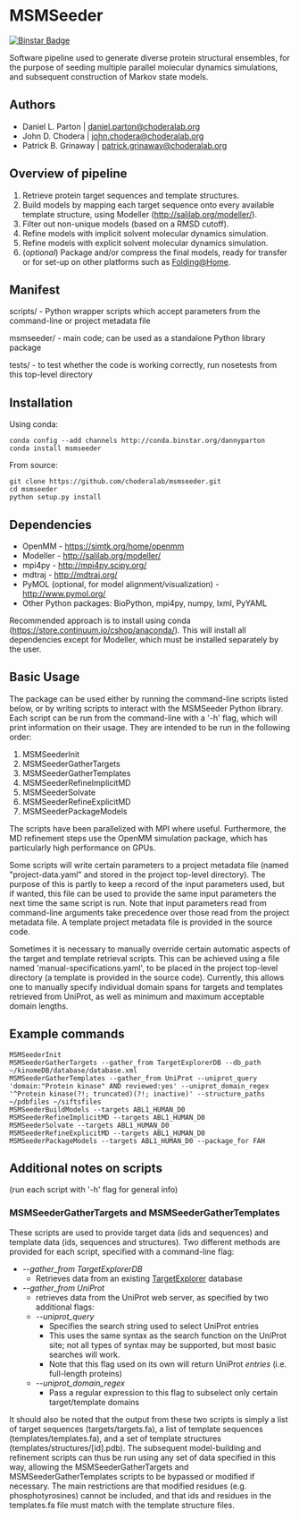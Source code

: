 MSMSeeder
=========

[![Binstar Badge](https://binstar.org/dannyparton/msmseeder/badges/version.svg)](https://binstar.org/dannyparton/msmseeder)

Software pipeline used to generate diverse protein structural ensembles, for
the purpose of seeding multiple parallel molecular dynamics simulations, and
subsequent construction of Markov state models.

Authors
-------

* Daniel L. Parton | daniel.parton@choderalab.org
* John D. Chodera | john.chodera@choderalab.org
* Patrick B. Grinaway | patrick.grinaway@choderalab.org

Overview of pipeline
--------------------

1. Retrieve protein target sequences and template structures.
2. Build models by mapping each target sequence onto every available template structure, using Modeller (http://salilab.org/modeller/).
3. Filter out non-unique models (based on a RMSD cutoff).
4. Refine models with implicit solvent molecular dynamics simulation.
5. Refine models with explicit solvent molecular dynamics simulation.
6. (_optional_) Package and/or compress the final models, ready for transfer or for set-up on other platforms such as [Folding@Home](http://folding.stanford.edu/).

Manifest
--------

scripts/ - Python wrapper scripts which accept parameters from the command-line or project metadata file

msmseeder/ - main code; can be used as a standalone Python library package

tests/ - to test whether the code is working correctly, run nosetests from this top-level directory

Installation
------------

Using conda:

    conda config --add channels http://conda.binstar.org/dannyparton
    conda install msmseeder

From source:

    git clone https://github.com/choderalab/msmseeder.git
    cd msmseeder
    python setup.py install

Dependencies
------------

* OpenMM - https://simtk.org/home/openmm
* Modeller - http://salilab.org/modeller/
* mpi4py - http://mpi4py.scipy.org/
* mdtraj - http://mdtraj.org/
* PyMOL (optional, for model alignment/visualization) - http://www.pymol.org/
* Other Python packages: BioPython, mpi4py, numpy, lxml, PyYAML

Recommended approach is to install using conda (https://store.continuum.io/cshop/anaconda/). This will install all dependencies except for Modeller, which must be installed separately by the user.

Basic Usage
-----------

The package can be used either by running the command-line scripts listed
below, or by writing scripts to interact with the MSMSeeder Python library.
Each script can be run from the command-line with a '-h' flag, which will print
information on their usage. They are intended to be run in the following order:

1. MSMSeederInit
2. MSMSeederGatherTargets
3. MSMSeederGatherTemplates
5. MSMSeederRefineImplicitMD
6. MSMSeederSolvate
7. MSMSeederRefineExplicitMD
8. MSMSeederPackageModels

The scripts have been parallelized with MPI where useful. Furthermore, the MD
refinement steps use the OpenMM simulation package, which has particularly high
performance on GPUs.

Some scripts will write certain parameters to a project metadata file (named
"project-data.yaml" and stored in the project top-level directory). The purpose
of this is partly to keep a record of the input parameters used, but if wanted,
this file can be used to provide the same input parameters the next time the
same script is run. Note that input parameters read from command-line arguments
take precedence over those read from the project metadata file. A template
project metadata file is provided in the source code.

Sometimes it is necessary to manually override certain automatic aspects of the
target and template retrieval scripts. This can be achieved using a file named
'manual-specifications.yaml', to be placed in the project top-level directory
(a template is provided in the source code). Currently, this allows one to
manually specify individual domain spans for targets and templates retrieved
from UniProt, as well as minimum and maximum acceptable domain lengths.

Example commands
----------------

    MSMSeederInit
    MSMSeederGatherTargets --gather_from TargetExplorerDB --db_path ~/kinomeDB/database/database.xml
    MSMSeederGatherTemplates --gather_from UniProt --uniprot_query 'domain:"Protein kinase" AND reviewed:yes' --uniprot_domain_regex '^Protein kinase(?!; truncated)(?!; inactive)' --structure_paths ~/pdbfiles ~/siftsfiles
    MSMSeederBuildModels --targets ABL1_HUMAN_D0
    MSMSeederRefineImplicitMD --targets ABL1_HUMAN_D0
    MSMSeederSolvate --targets ABL1_HUMAN_D0
    MSMSeederRefineExplicitMD --targets ABL1_HUMAN_D0
    MSMSeederPackageModels --targets ABL1_HUMAN_D0 --package_for FAH

Additional notes on scripts
----------------

(run each script with '-h' flag for general info)

### MSMSeederGatherTargets and MSMSeederGatherTemplates

These scripts are used to provide target data (ids and sequences) and
template data (ids, sequences and structures). Two different
methods are provided for each script, specified with a command-line flag:

* _--gather\_from TargetExplorerDB_
    * Retrieves data from an existing
[TargetExplorer](https://github.com/choderalab/targetexplorerdb) database
* _--gather\_from UniProt_
    * retrieves data from the UniProt web server, as specified by two additional flags:
    * _--uniprot\_query_
        * Specifies the search string used to select UniProt entries
        * This uses the same syntax as the search function on the
UniProt site; not all types of syntax may be supported, but most basic searches
will work.
        * Note that this flag used on its own will return UniProt _entries_ (i.e. full-length proteins)
    * _--uniprot\_domain\_regex_
        * Pass a regular expression to this flag to subselect only certain target/template domains

It should also be noted that the output from these two scripts is simply a list
of target sequences (targets/targets.fa), a list of template sequences
(templates/templates.fa), and a set of template structures
(templates/structures/[id].pdb). The subsequent model-building and refinement
scripts can thus be run using any set of data specified in this way, allowing
the MSMSeederGatherTargets and MSMSeederGatherTemplates scripts to be bypassed or modified
if necessary. The main restrictions are that modified residues (e.g.
phosphotyrosines) cannot be included, and that ids and residues in the
templates.fa file must match with the template structure files.

